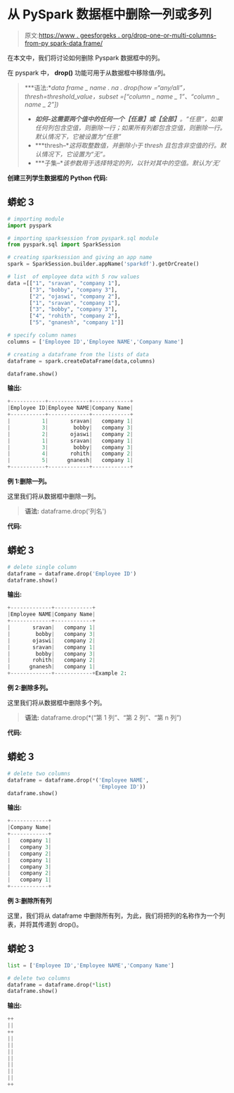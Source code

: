 # 从 PySpark 数据框中删除一列或多列

> 原文:[https://www . geesforgeks . org/drop-one-or-multi-columns-from-py spark-data frame/](https://www.geeksforgeeks.org/drop-one-or-multiple-columns-from-pyspark-dataframe/)

在本文中，我们将讨论如何删除 Pyspark 数据框中的列。

在 pyspark 中， **drop()** 功能可用于从数据框中移除值/列。

> ***语法:**data frame _ name . na . drop(how =“any/all”，thresh=threshold_value，subset =[“column _ name _ 1”、“column _ name _ 2”])*
> 
> *   ***如何–**这需要两个值中的任何一个**【任意】**或**【全部】**。“任意”，如果任何列包含空值，则删除一行；如果所有列都包含空值，则删除一行。默认情况下，它被设置为“任意”*
> *   ***thresh–**这将取整数值，并删除小于 thresh 且包含非空值的行。默认情况下，它设置为“无”。*
> *   ***子集–**该参数用于选择特定的列，以针对其中的空值。默认为‘无’*

**创建三列学生数据框的 Python 代码:**

## 蟒蛇 3

```py
# importing module
import pyspark

# importing sparksession from pyspark.sql module
from pyspark.sql import SparkSession

# creating sparksession and giving an app name
spark = SparkSession.builder.appName('sparkdf').getOrCreate()

# list  of employee data with 5 row values
data =[["1", "sravan", "company 1"],
       ["3", "bobby", "company 3"],
       ["2", "ojaswi", "company 2"],
       ["1", "sravan", "company 1"],
       ["3", "bobby", "company 3"],
       ["4", "rohith", "company 2"],
       ["5", "gnanesh", "company 1"]]

# specify column names
columns = ['Employee ID','Employee NAME','Company Name']

# creating a dataframe from the lists of data
dataframe = spark.createDataFrame(data,columns)

dataframe.show()
```

**输出:**

```py
+-----------+-------------+------------+
|Employee ID|Employee NAME|Company Name|
+-----------+-------------+------------+
|          1|       sravan|   company 1|
|          3|        bobby|   company 3|
|          2|       ojaswi|   company 2|
|          1|       sravan|   company 1|
|          3|        bobby|   company 3|
|          4|       rohith|   company 2|
|          5|      gnanesh|   company 1|
+-----------+-------------+------------+
```

**例 1:删除一列。**

这里我们将从数据框中删除一列。

> **语法:** dataframe.drop('列名')

**代码:**

## 蟒蛇 3

```py
# delete single column
dataframe = dataframe.drop('Employee ID')
dataframe.show()
```

**输出:**

```py
+-------------+------------+
|Employee NAME|Company Name|
+-------------+------------+
|       sravan|   company 1|
|        bobby|   company 3|
|       ojaswi|   company 2|
|       sravan|   company 1|
|        bobby|   company 3|
|       rohith|   company 2|
|      gnanesh|   company 1|
+-------------+------------+Example 2:
```

**例 2:删除多列。**

这里我们将从数据框中删除多个列。

> **语法:** dataframe.drop(*(“第 1 列”、“第 2 列”、“第 n 列”)

**代码:**

## 蟒蛇 3

```py
# delete two columns
dataframe = dataframe.drop(*('Employee NAME',
                             'Employee ID'))
dataframe.show()
```

**输出:**

```py
+------------+
|Company Name|
+------------+
|   company 1|
|   company 3|
|   company 2|
|   company 1|
|   company 3|
|   company 2|
|   company 1|
+------------+
```

**例 3:删除所有列**

这里，我们将从 dataframe 中删除所有列，为此，我们将把列的名称作为一个列表，并将其传递到 drop()。

## 蟒蛇 3

```py
list = ['Employee ID','Employee NAME','Company Name']

# delete two columns
dataframe = dataframe.drop(*list)
dataframe.show()
```

**输出:**

```py
++
||
++
||
||
||
||
||
||
||
++
```